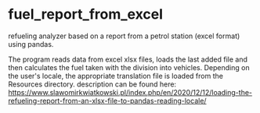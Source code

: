 # fuel_report_from_excel
refueling analyzer based on a report from a petrol station (excel format) using pandas.

The program reads data from excel xlsx files, loads the last added file and then calculates the fuel taken with the division into vehicles. Depending on the user's locale, the appropriate translation file is loaded from the Resources directory.
description can be found here:
https://www.slawomirkwiatkowski.pl/index.php/en/2020/12/12/loading-the-refueling-report-from-an-xlsx-file-to-pandas-reading-locale/
